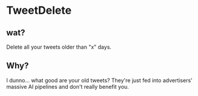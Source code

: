 # TweetDelete

## wat?
Delete all your tweets older than "x" days.

## Why?
I dunno... what good are your old tweets?  They're just fed into advertisers' massive AI pipelines and don't really benefit you.
